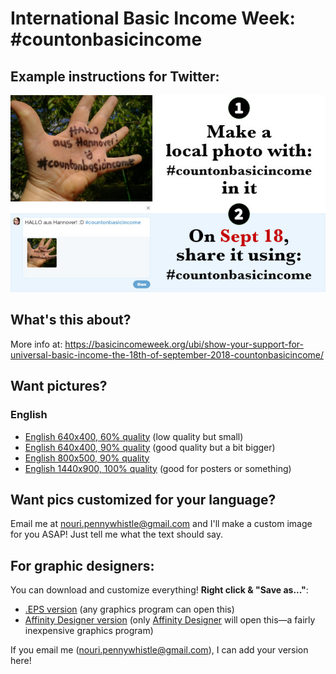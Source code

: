 # International Basic Income Week: #countonbasicincome

## Example instructions for Twitter:

![Example #countonbasicincome instructions for twitter](https://github.com/nouripen/interational-basic-income-week/raw/master/count-on-basic-income/exports/instructions-EN%20(640x400%2C%2090%25%20quality).jpg)


## What's this about?

More info at:
https://basicincomeweek.org/ubi/show-your-support-for-universal-basic-income-the-18th-of-september-2018-countonbasicincome/


## Want pictures?

### English

- [English 640x400, 60% quality](https://github.com/nouripen/interational-basic-income-week/raw/master/count-on-basic-income/exports/instructions-EN%20(640x400%2C%2060%25%20quality).jpg) (low quality but small)
- [English 640x400, 90% quality](https://github.com/nouripen/interational-basic-income-week/raw/master/count-on-basic-income/exports/instructions-EN%20(640x400%2C%2090%25%20quality).jpg) (good quality but a bit bigger)
- [English 800x500, 90% quality](https://github.com/nouripen/interational-basic-income-week/raw/master/count-on-basic-income/exports/instructions-EN%20(800x500%2C%2090%25%20quality).jpg)
- [English 1440x900, 100% quality](https://github.com/nouripen/interational-basic-income-week/raw/master/count-on-basic-income/exports/instructions-EN%20(800x500%2C%2090%25%20quality).jpg) (good for posters or something)


## Want pics customized for your language?

Email me at nouri.pennywhistle@gmail.com and I'll make a custom image for you ASAP!
Just tell me what the text should say.


## For graphic designers:

You can download and customize everything! **Right click & "Save as..."**:
- [.EPS version](https://github.com/nouripen/interational-basic-income-week/raw/master/count-on-basic-income/instructions-EN.eps) (any graphics program can open this)
- [Affinity Designer version](https://github.com/nouripen/interational-basic-income-week/blob/master/count-on-basic-income/affinity-designer-originals/instructions-EN.afdesign?raw=true) (only [Affinity Designer](https://affinity.serif.com/en-gb/designer/) will open this—a fairly inexpensive graphics program)

If you email me (nouri.pennywhistle@gmail.com), I can add your version here!
